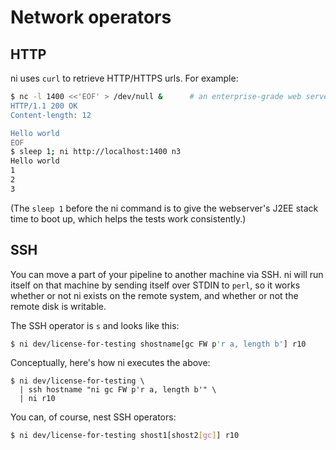 # Network operators
## HTTP
ni uses `curl` to retrieve HTTP/HTTPS urls. For example:

```bash
$ nc -l 1400 <<'EOF' > /dev/null &      # an enterprise-grade web server
HTTP/1.1 200 OK
Content-length: 12

Hello world
EOF
$ sleep 1; ni http://localhost:1400 n3
Hello world
1
2
3
```

(The `sleep 1` before the ni command is to give the webserver's J2EE stack time
to boot up, which helps the tests work consistently.)

## SSH
You can move a part of your pipeline to another machine via SSH. ni will run
itself on that machine by sending itself over STDIN to `perl`, so it works
whether or not ni exists on the remote system, and whether or not the remote
disk is writable.

The SSH operator is `s` and looks like this:

```sh
$ ni dev/license-for-testing shostname[gc FW p'r a, length b'] r10
```

Conceptually, here's how ni executes the above:

```
$ ni dev/license-for-testing \
  | ssh hostname "ni gc FW p'r a, length b'" \
  | ni r10
```

You can, of course, nest SSH operators:

```sh
$ ni dev/license-for-testing shost1[shost2[gc]] r10
```
